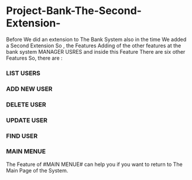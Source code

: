 # Project-Bank-The-Second-Extension-
Before We did an extension to The Bank System also in the time We added a Second Extension So , the Features Adding of the other features at the bank system MANAGER USRES and inside this Feature There are six other Features So, there are :

### LIST USERS 
### ADD NEW USER
### DELETE USER
### UPDATE USER 
### FIND USER
### MAIN MENUE
The Feature of #MAIN MENUE# can help you if you want to return to The Main Page of the System. 

